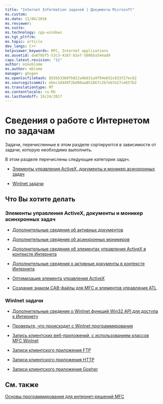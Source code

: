 ```yaml
---
title: "Internet Information задачей | Документы Microsoft"
ms.custom: 
ms.date: 11/04/2016
ms.reviewer: 
ms.suite: 
ms.technology: cpp-windows
ms.tgt_pltfrm: 
ms.topic: article
dev_langs: C++
helpviewer_keywords: MFC, Internet applications
ms.assetid: da078bf5-53c3-4167-b1ef-509b5a544ad9
caps.latest.revision: "11"
author: mikeblome
ms.author: mblome
manager: ghogen
ms.openlocfilehash: 855b533b0fb822a4b631a9f94e032cb33f27ec62
ms.sourcegitcommit: ebec1d449f2bd98aa851667c2bfeb7e27ce657b2
ms.translationtype: MT
ms.contentlocale: ru-RU
ms.lasthandoff: 10/24/2017
---
```

# <a name="internet-information-by-task"></a>Сведения о работе с Интернетом по задачам
Задачи, перечисленные в этом разделе сортируются в зависимости от задачи, которую необходимо выполнить.  
  
 В этом разделе перечислены следующие категории задач.  
  
-   [Элементы управления ActiveX, документы и моникер асинхронных задач](#_core_activex_controls.2c_.documents_and_asynchronous_moniker_tasks)  
  
-   [WinInet задачи](#_core_wininet_tasks)  
  
## <a name="what-do-you-want-to-do"></a>Что Вы хотите делать  
  
###  <a name="_core_activex_controls.2c_.documents_and_asynchronous_moniker_tasks"></a>Элементы управления ActiveX, документы и моникер асинхронных задач  
  
-   [Дополнительные сведения об активных документов](../mfc/active-documents-on-the-internet.md)  
  
-   [Дополнительные сведения об асинхронных моникеров](../mfc/asynchronous-monikers-on-the-internet.md)  
  
-   [Дополнительные сведения об элементах управления ActiveX в контексте Интернета](../mfc/activex-controls-on-the-internet.md)  
  
-   [Дополнительные сведения о активные документы в контексте Интернета](../mfc/active-documents-on-the-internet.md)  
  
-   [Оптимизация элемента управления ActiveX](../mfc/mfc-activex-controls-optimization.md)  
  
-   [Создание знаком CAB-файлы для MFC и элементов управления ATL](http://msdn.microsoft.com/en-us/14e50724-2505-4258-ae6b-326b706de409)  
  
###  <a name="_core_wininet_tasks"></a>WinInet задачи  
  
-   [Дополнительные сведения о WinInet функций Win32 API для доступа к Интернету](../mfc/wininet-basics.md)  
  
-   [Проверьте, что происходит с WinInet программирования](../mfc/win32-internet-extensions-wininet.md)  
  
-   [Запись клиентских веб-приложений, с использованием классов MFC WinInet](../mfc/writing-an-internet-client-application-using-mfc-wininet-classes.md)  
  
-   [Записи клиентского приложения FTP](../mfc/steps-in-a-typical-ftp-client-application.md)  
  
-   [Записи клиентского приложения HTTP](../mfc/steps-in-a-typical-http-client-application.md)  
  
-   [Записи клиентского приложения Gopher](../mfc/steps-in-a-typical-gopher-client-application.md)  
  
## <a name="see-also"></a>См. также  
 [Основы программирования для интернет-решений MFC](../mfc/mfc-internet-programming-basics.md)

